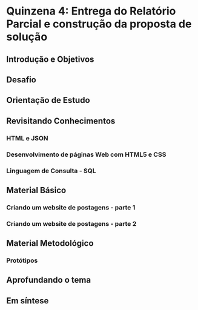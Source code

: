 # Quinzena 4: Entrega do Relatório Parcial e construção da proposta de solução

## Introdução e Objetivos
## Desafio
## Orientação de Estudo
## Revisitando Conhecimentos
### HTML e JSON
### Desenvolvimento de páginas Web com HTML5 e CSS
### Linguagem de Consulta - SQL
## Material Básico
### Criando um website de postagens - parte 1
### Criando um website de postagens - parte 2
## Material Metodológico
### Protótipos
## Aprofundando o tema
## Em síntese